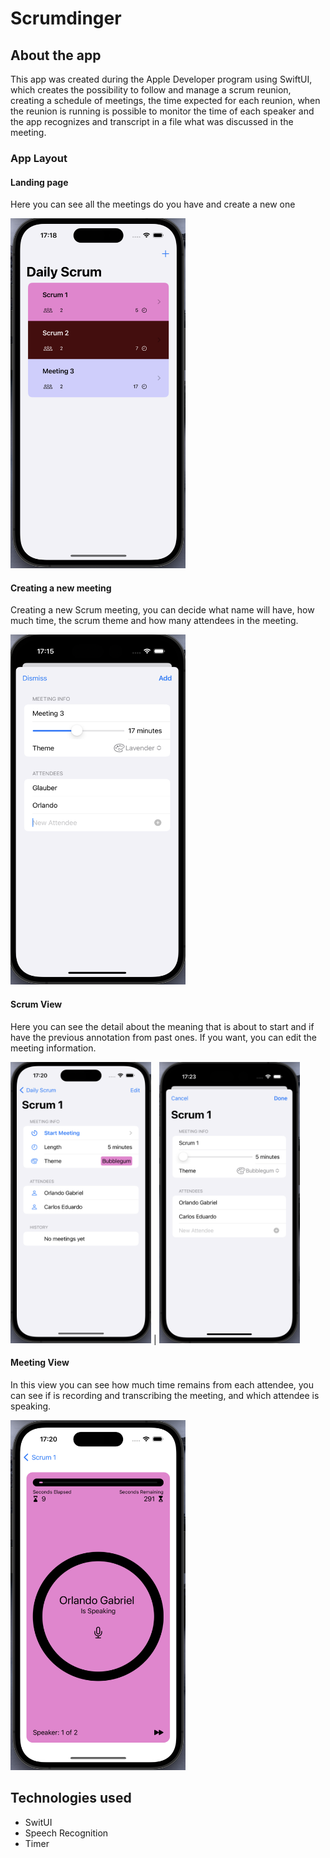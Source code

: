 # Scrumdinger

## About the app

This app was created during the Apple Developer program using SwiftUI, which creates the possibility to follow and manage a scrum reunion, creating a schedule of meetings, the time expected for each reunion, when the reunion is running is possible to monitor the time of each speaker and the app recognizes and transcript in a file what was discussed in the meeting.

### App Layout

#### Landing page
Here you can see all the meetings do you have and create a new one

<img src="https://github.com/og1421/Scrumdinger/blob/main/Scrumdinger/Images/Landing%20Page.png"
height="560" width="280">


#### Creating a new meeting
Creating a new Scrum meeting, you can decide what name will have, how much time, the scrum theme and how many attendees in the meeting.

<img src="https://github.com/og1421/Scrumdinger/blob/main/Scrumdinger/Images/Creating%20a%20new%20meeting.png"
height="560" width="280">

#### Scrum View
Here you can see the detail about the meaning that is about to start and if have the previous annotation from past ones. If you want, you can edit the meeting information.

<img src="https://github.com/og1421/Scrumdinger/blob/main/Scrumdinger/Images/Scrum%20View.png"
height="450" width="225"> | <img src="https://github.com/og1421/Scrumdinger/blob/main/Scrumdinger/Images/Edit%20Scrum%20Meeting.png"
height="450" width="225"> 

#### Meeting View
In this view you can see how much time remains from each attendee, you can see if is recording and transcribing the meeting, and which attendee is speaking.

<img src="https://github.com/og1421/Scrumdinger/blob/main/Scrumdinger/Images/Scrum%20timer.png"
height="560" width="280"> 

## Technologies used
- SwitUI 
- Speech Recognition
- Timer
